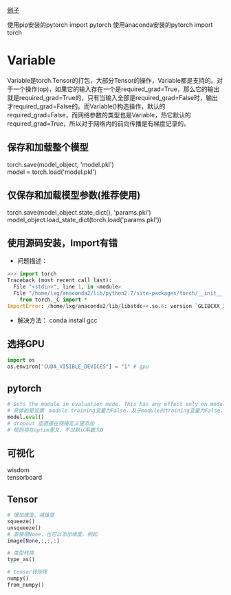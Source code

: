 [例子](https://zhuanlan.zhihu.com/p/29024978)

使用pip安装的pytorch
import pytorch
使用anaconda安装的pytorch
import torch

# Variable
Variable是torch.Tensor的打包，大部分Tensor的操作，Variable都是支持的。对于一个操作(op)，如果它的输入存在一个是required_grad=True，那么它的输出就是required_grad=True的，只有当输入全部是required_grad=False时，输出才required_grad=False的。而Variable()构造操作，默认的required_grad=False，而网络参数的类型也是Variable，热它默认的required_grad=True，所以对于网络内的前向传播是有梯度记录的。

## 保存和加载整个模型
torch.save(model_object, 'model.pkl')  
model = torch.load('model.pkl')

## 仅保存和加载模型参数(推荐使用)
torch.save(model_object.state_dict(), 'params.pkl')  
model_object.load_state_dict(torch.load('params.pkl'))


## 使用源码安装，Import有错
- 问题描述： 
```python
>>> import torch
Traceback (most recent call last):
  File "<stdin>", line 1, in <module>
  File "/home/lxg/anaconda2/lib/python2.7/site-packages/torch/__init__.py", line 53, in <module>
    from torch._C import *
ImportError: /home/lxg/anaconda2/lib/libstdc++.so.6: version `GLIBCXX_3.4.21' not found (required by /home/lxg/anaconda2/lib/python2.7/site-packages/torch/lib/libshm.so)
```
- 解决方法：
conda install gcc
## 选择GPU
```python
import os
os.environ["CUDA_VISIBLE_DEVICES"] = "1" # gpu
```
## pytorch
```python
# Sets the module in evaluation mode. This has any effect only on modules such as Dropout or BatchNorm.
# 具体的是设置　module.training变量为False，及子module的training变量为False，在模型内使用是self.training
model.eval()
# dropout 层直接在网络定义里添加
# 规则项在optim里又，不过默认系数为0
```

## 可视化
wisdom  
tensorboard

## Tensor
```python
# 增加维度、减维度
squeeze()
unsqueeze()
# 直接用None，也可以添加维度，例如
image[None,:,:,:]

# 类型转换
type_as()

# tensor转矩阵
numpy()
from_numpy()
```

